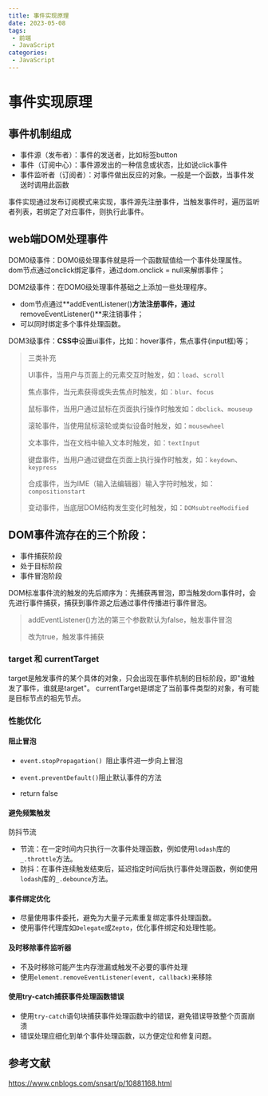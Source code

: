 ```yaml
---
title: 事件实现原理
date: 2023-05-08
tags:
 - 前端
 - JavaScript
categories: 
 - JavaScript
---
```


# 事件实现原理

## 事件机制组成

- 事件源（发布者）：事件的发送者，比如标签button
- 事件（订阅中心）：事件源发出的一种信息或状态，比如说click事件
- 事件监听者（订阅者）：对事件做出反应的对象。一般是一个函数，当事件发送时调用此函数

事件实现通过发布订阅模式来实现，事件源先注册事件，当触发事件时，遍历监听者列表，若绑定了对应事件，则执行此事件。

## web端DOM处理事件

DOM0级事件：DOM0级处理事件就是将一个函数赋值给一个事件处理属性。dom节点通过onclick绑定事件，通过dom.onclick = null来解绑事件；

DOM2级事件：在DOM0级处理事件基础之上添加一些处理程序。

- dom节点通过**addEventListener()**方法注册事件，通过**removeEventListener()**来注销事件；
- 可以同时绑定多个事件处理函数。

DOM3级事件：**CSS中**设置ui事件，比如：hover事件，焦点事件(input框)等；

> 三类补充
>
> UI事件，当用户与页面上的元素交互时触发，如：`load`、`scroll`
>
> 焦点事件，当元素获得或失去焦点时触发，如：`blur`、`focus`
>
> 鼠标事件，当用户通过鼠标在页面执行操作时触发如：`dbclick`、`mouseup`
>
> 滚轮事件，当使用鼠标滚轮或类似设备时触发，如：`mousewheel`
>
> 文本事件，当在文档中输入文本时触发，如：`textInput`
>
> 键盘事件，当用户通过键盘在页面上执行操作时触发，如：`keydown`、`keypress`
>
> 合成事件，当为IME（输入法编辑器）输入字符时触发，如：`compositionstart`
>
> 变动事件，当底层DOM结构发生变化时触发，如：`DOMsubtreeModified`
>
> 

## **DOM事件流存在的三个阶段**：

- 事件捕获阶段
- 处于目标阶段
- 事件冒泡阶段

DOM标准事件流的触发的先后顺序为：先捕获再冒泡，即当触发dom事件时，会先进行事件捕获，捕获到事件源之后通过事件传播进行事件冒泡。

> addEventListener()方法的第三个参数默认为false，触发事件冒泡
>
> 改为true，触发事件捕获

### target 和 currentTarget

target是触发事件的某个具体的对象，只会出现在事件机制的目标阶段，即"谁触发了事件，谁就是target"。
currentTarget是绑定了当前事件类型的对象，有可能是目标节点的祖先节点。

### 性能优化

#### 阻止冒泡

- `event.stopPropagation() `阻止事件进一步向上冒泡

- `event.preventDefault()`阻止默认事件的方法

- return false

#### 避免频繁触发

防抖节流

- 节流：在一定时间内只执行一次事件处理函数，例如使用`lodash`库的`_.throttle`方法。
- 防抖：在事件连续触发结束后，延迟指定时间后执行事件处理函数，例如使用`lodash`库的`_.debounce`方法。

#### 事件绑定优化

- 尽量使用事件委托，避免为大量子元素重复绑定事件处理函数。
- 使用事件代理库如`Delegate`或`Zepto`，优化事件绑定和处理性能。

#### 及时移除事件监听器

- 不及时移除可能产生内存泄漏或触发不必要的事件处理
- 使用`element.removeEventListener(event, callback)`来移除

#### 使用try-catch捕获事件处理函数错误

- 使用`try-catch`语句块捕获事件处理函数中的错误，避免错误导致整个页面崩溃
- 错误处理应细化到单个事件处理函数，以方便定位和修复问题。



## 参考文献

https://www.cnblogs.com/snsart/p/10881168.html